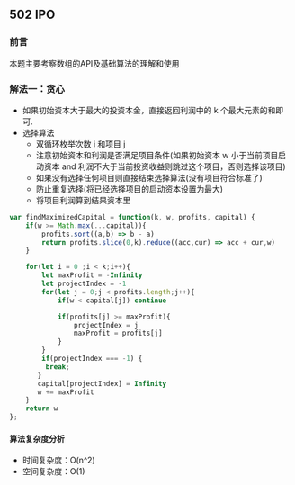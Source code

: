 ## 502 IPO

### 前言
本题主要考察数组的API及基础算法的理解和使用


### 解法一：贪心
- 如果初始资本大于最大的投资本金，直接返回利润中的 k 个最大元素的和即可.
- 选择算法
  - 双循环枚举次数 i 和项目 j
  - 注意初始资本和利润是否满足项目条件(如果初始资本 w 小于当前项目启动资本 and 利润不大于当前投资收益则跳过这个项目，否则选择该项目)
  - 如果没有选择任何项目则直接结束选择算法(没有项目符合标准了)
  - 防止重复选择(将已经选择项目的启动资本设置为最大)
  - 将项目利润算到结果资本里

```js
var findMaximizedCapital = function(k, w, profits, capital) {
    if(w >= Math.max(...capital)){
        profits.sort((a,b) => b - a)
        return profits.slice(0,k).reduce((acc,cur) => acc + cur,w)
    }

    for(let i = 0 ;i < k;i++){
        let maxProfit = -Infinity
        let projectIndex = -1
        for(let j = 0;j < profits.length;j++){
            if(w < capital[j]) continue

            if(profits[j] >= maxProfit){
                projectIndex = j
                maxProfit = profits[j]
            }
        }
        if(projectIndex === -1) {
         break;
       }
       capital[projectIndex] = Infinity
       w += maxProfit
    }
    return w
};
```

#### 算法复杂度分析
- 时间复杂度：O(n^2)
- 空间复杂度：O(1) 
&nbsp;
    